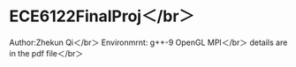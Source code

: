 # ECE6122FinalProj＜/br＞
Author:Zhekun Qi＜/br＞
Environmrnt: g++-9 OpenGL MPI＜/br＞
details are in the pdf file＜/br＞
